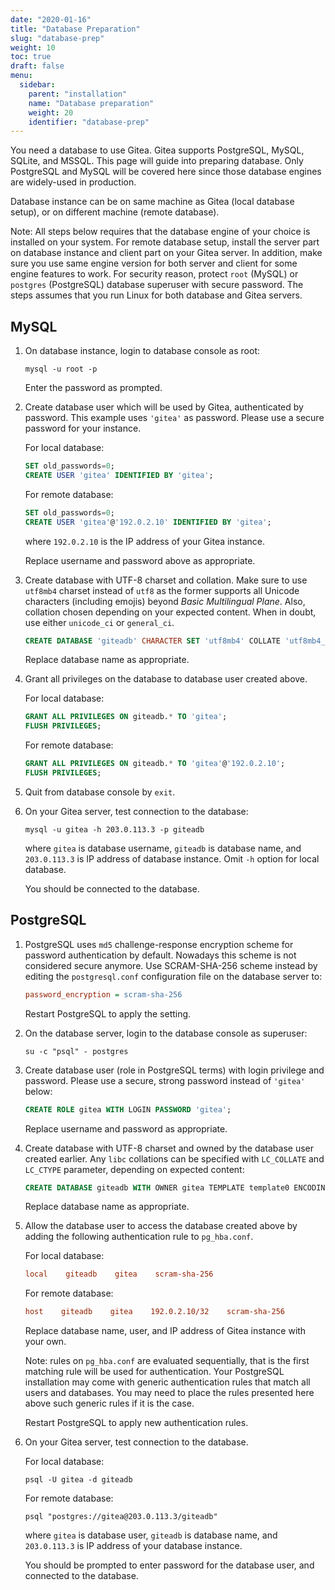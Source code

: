 ```yaml
---
date: "2020-01-16"
title: "Database Preparation"
slug: "database-prep"
weight: 10
toc: true
draft: false
menu:
  sidebar:
    parent: "installation"
    name: "Database preparation"
    weight: 20
    identifier: "database-prep"
---
```


You need a database to use Gitea. Gitea supports PostgreSQL, MySQL, SQLite, and MSSQL. This page will guide into preparing database. Only PostgreSQL and MySQL will be covered here since those database engines are widely-used in production.

Database instance can be on same machine as Gitea (local database setup), or on different machine (remote database).

Note: All steps below requires that the database engine of your choice is installed on your system. For remote database setup, install the server part on database instance and client part on your Gitea server. In addition, make sure you use same engine version for both server and client for some engine features to work. For security reason, protect `root` (MySQL) or `postgres` (PostgreSQL) database superuser with secure password.  The steps assumes that you run Linux for both database and Gitea servers.

## MySQL

1.  On database instance, login to database console as root:

    ```
    mysql -u root -p
    ```

    Enter the password as prompted.

2.  Create database user which will be used by Gitea, authenticated by password. This example uses `'gitea'` as password. Please use a secure password for your instance. 

    For local database:

    ```sql
    SET old_passwords=0;
    CREATE USER 'gitea' IDENTIFIED BY 'gitea';
    ```

    For remote database:

    ```sql
    SET old_passwords=0;
    CREATE USER 'gitea'@'192.0.2.10' IDENTIFIED BY 'gitea';
    ```

    where `192.0.2.10` is the IP address of your Gitea instance.

    Replace username and password above as appropriate.

3.  Create database with UTF-8 charset and collation. Make sure to use `utf8mb4` charset instead of `utf8` as the former supports all Unicode characters (including emojis) beyond *Basic Multilingual Plane*. Also, collation chosen depending on your expected content. When in doubt, use either `unicode_ci` or `general_ci`.

    ```sql
    CREATE DATABASE 'giteadb' CHARACTER SET 'utf8mb4' COLLATE 'utf8mb4_unicode_ci';
    ```

    Replace database name as appropriate.

4.  Grant all privileges on the database to database user created above.

    For local database:

    ```sql
    GRANT ALL PRIVILEGES ON giteadb.* TO 'gitea';
    FLUSH PRIVILEGES;
    ```

    For remote database:

    ```sql
    GRANT ALL PRIVILEGES ON giteadb.* TO 'gitea'@'192.0.2.10';
    FLUSH PRIVILEGES;
    ```

5.  Quit from database console by `exit`.

6.  On your Gitea server, test connection to the database:

    ```
    mysql -u gitea -h 203.0.113.3 -p giteadb
    ```

    where `gitea` is database username, `giteadb` is database name, and `203.0.113.3` is IP address of database instance. Omit `-h` option for local database.

    You should be connected to the database.

## PostgreSQL

1.  PostgreSQL uses `md5` challenge-response encryption scheme for password authentication by default. Nowadays this scheme is not considered secure anymore. Use SCRAM-SHA-256 scheme instead by editing the `postgresql.conf` configuration file on the database server to:

    ```ini
    password_encryption = scram-sha-256
    ```

    Restart PostgreSQL to apply the setting.

2.  On the database server, login to the database console as superuser:

    ```
    su -c "psql" - postgres
    ```

3.  Create database user (role in PostgreSQL terms) with login privilege and password. Please use a secure, strong password instead of `'gitea'` below:

    ```sql
    CREATE ROLE gitea WITH LOGIN PASSWORD 'gitea';
    ```

    Replace username and password as appropriate.

4.  Create database with UTF-8 charset and owned by the database user created earlier. Any `libc` collations can be specified with `LC_COLLATE` and `LC_CTYPE` parameter, depending on expected content:

    ```sql
    CREATE DATABASE giteadb WITH OWNER gitea TEMPLATE template0 ENCODING UTF8 LC_COLLATE 'en_US.UTF-8' LC_CTYPE 'en_US.UTF-8';
    ```

    Replace database name as appropriate.

5.  Allow the database user to access the database created above by adding the following authentication rule to `pg_hba.conf`.

    For local database:

    ```ini
    local    giteadb    gitea    scram-sha-256
    ```

    For remote database:

    ```ini
    host    giteadb    gitea    192.0.2.10/32    scram-sha-256
    ```

    Replace database name, user, and IP address of Gitea instance with your own.

    Note: rules on `pg_hba.conf` are evaluated sequentially, that is the first matching rule will be used for authentication. Your PostgreSQL installation may come with generic authentication rules that match all users and databases. You may need to place the rules presented here above such generic rules if it is the case.

    Restart PostgreSQL to apply new authentication rules.
    
6.  On your Gitea server, test connection to the database.

    For local database:

    ```
    psql -U gitea -d giteadb
    ```

    For remote database:

    ```
    psql "postgres://gitea@203.0.113.3/giteadb"
    ```

    where `gitea` is database user, `giteadb` is database name, and `203.0.113.3` is IP address of your database instance.

    You should be prompted to enter password for the database user, and connected to the database.
